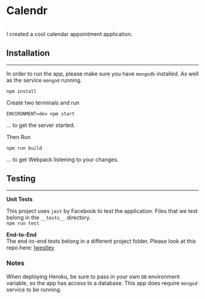 # Calendr 
<br>
I created a cool calendar appointment application.

## Installation
---
In order to run the app, please make sure you have `mongodb` installed. As well as the service `mongod` running.

    npm install

Create two terminals and run

    ENVIRONMENT=dev npm start

... to get the server started.

Then Run

    npm run build

... to get Webpack listening to your changes.


## Testing
---

**Unit Tests**

This project uses `jest` by Facebook to test the application. Files that we test belong in the `__tests__` directory. <br>
`npm run test`
<br>

**End-to-End**
<br>
The end-to-end tests belong in a different project folder. Please look at this repo here: [lwestley](https://www.github.com/lwestley/e2e)


### Notes
When deploying Heroku, be sure to pass in  your own `DB` environment variable, so the app has access to a database. This app does require `mongod` service to be running.
